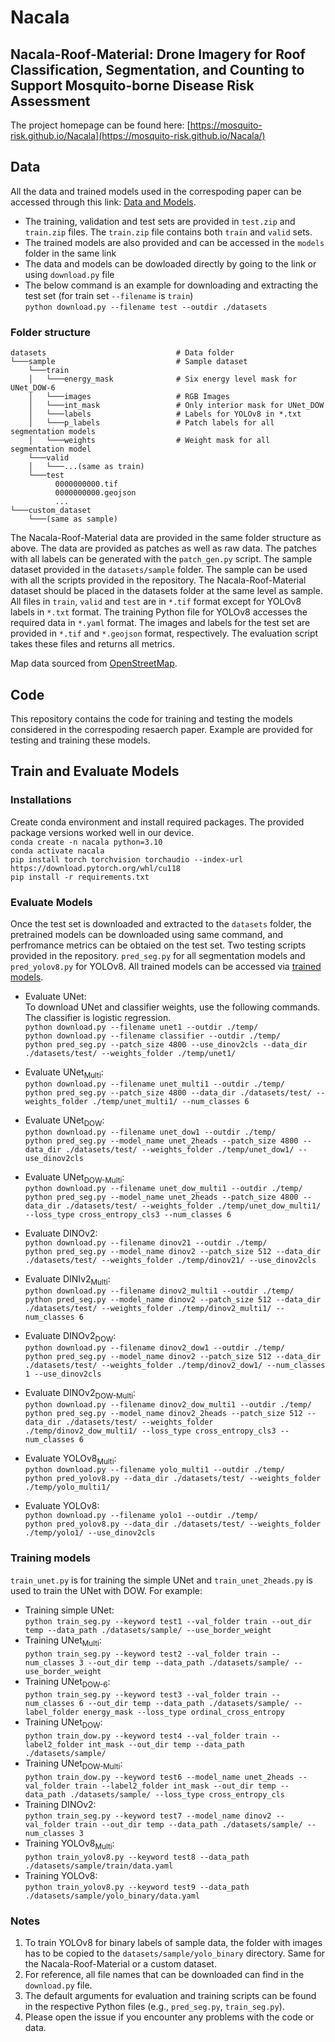 # Nacala
## Nacala-Roof-Material: Drone Imagery for Roof Classification, Segmentation, and Counting to Support Mosquito-borne Disease Risk Assessment

The project homepage can be found here: [https://mosquito-risk.github.io/Nacala](https://mosquito-risk.github.io/Nacala/)

## Data
All the data and trained models used in the correspoding paper can be accessed through this link: [Data and Models](https://sid.erda.dk/sharelink/aHw1Pey5BC).
* The training, validation and test sets are provided in `test.zip` and `train.zip` files. The `train.zip` file contains both `train` and `valid` sets.
* The trained models are also provided and can be accessed in the `models` folder in the same link
* The data and models can be dowloaded directly by going to the link or using `download.py` file
* The below command is an example for downloading and extracting the test set (for train set `--filename` is `train`) <br />
  ```python download.py --filename test --outdir ./datasets``` <br />


### Folder structure
```
datasets                             # Data folder
└───sample                           # Sample dataset
    └───train
    │   └───energy_mask              # Six energy level mask for UNet_DOW-6
    │   └───images                   # RGB Images
    │   └───int_mask                 # Only interior mask for UNet_DOW
    │   └───labels                   # Labels for YOLOv8 in *.txt
    │   └───p_labels                 # Patch labels for all segmentation models
    │   └───weights                  # Weight mask for all segmentation model
    └───valid
    │   └───...(same as train)
    └───test
          0000000000.tif
          0000000000.geojson
          ...
└───custom_dataset 
    └───(same as sample)
```
The Nacala-Roof-Material data are provided in the same folder structure as above.
The data are provided as patches as well as raw data. The patches with all labels can be generated
with the `patch_gen.py` script.
The sample dataset provided in the `datasets/sample` folder.
The sample can be used with all the scripts provided in the repository.
The Nacala-Roof-Material dataset should be placed in the datasets folder at the same level as sample.
All files in `train`, `valid` and `test` are in `*.tif` format except for YOLOv8 labels in `*.txt` format.
The training Python file for YOLOv8 accesses the required data in `*.yaml` format.
The images and labels for the test set are provided in `*.tif` and `*.geojson` format, respectively.
The evaluation script takes these files and returns all metrics.

Map data sourced from [OpenStreetMap](https://www.openstreetmap.org/copyright).

## Code
This repository contains the code for training and testing the models considered in the correspoding resaerch paper.
Example are provided for testing and training these models.

## Train and Evaluate Models

### Installations
Create conda environment and install required packages. The provided package versions worked well in our device. <br>
`conda create -n nacala python=3.10` <br>
`conda activate nacala` <br>
`pip install torch torchvision torchaudio --index-url https://download.pytorch.org/whl/cu118` <br>
`pip install -r requirements.txt` <br>

### Evaluate Models
Once the test set is downloaded and extracted to the `datasets` folder,
the pretrained models can be downloaded using same command, and perfromance metrics can be obtaied on the test set.
Two testing scripts provided in the repository. `pred_seg.py` for all segmentation models
and `pred_yolov8.py` for YOLOv8.
All trained models can be accessed via [trained models](https://sid.erda.dk/sharelink/HF2srDrYEa).

* Evaluate UNet: <br />
To download UNet and classifier weights, use the following commands.
The classifier is logistic regression. <br>
```python download.py --filename unet1 --outdir ./temp/``` <br>
```python download.py --filename classifier --outdir ./temp/``` <br>
```python pred_seg.py --patch_size 4800 --use_dinov2cls --data_dir ./datasets/test/ --weights_folder ./temp/unet1/```

* Evaluate UNet<sub>Multi</sub>: <br>
```python download.py --filename unet_multi1 --outdir ./temp/``` <br>
```python pred_seg.py --patch_size 4800 --data_dir ./datasets/test/ --weights_folder ./temp/unet_multi1/ --num_classes 6``` <br>

* Evaluate UNet<sub>DOW</sub>: <br>
```python download.py --filename unet_dow1 --outdir ./temp/``` <br>
```python pred_seg.py --model_name unet_2heads --patch_size 4800 --data_dir ./datasets/test/ --weights_folder ./temp/unet_dow1/ --use_dinov2cls``` <br>

* Evaluate UNet<sub>DOW-Multi</sub>: <br>
```python download.py --filename unet_dow_multi1 --outdir ./temp/``` <br>
```python pred_seg.py --model_name unet_2heads --patch_size 4800 --data_dir ./datasets/test/ --weights_folder ./temp/unet_dow_multi1/ --loss_type cross_entropy_cls3 --num_classes 6``` <br>

* Evaluate DINOv2: <br>
```python download.py --filename dinov21 --outdir ./temp/``` <br>
```python pred_seg.py --model_name dinov2 --patch_size 512 --data_dir ./datasets/test/ --weights_folder ./temp/dinov21/ --use_dinov2cls``` <br>

* Evaluate DINIv2<sub>Multi</sub>: <br>
```python download.py --filename dinov2_multi1 --outdir ./temp/``` <br>
```python pred_seg.py --model_name dinov2 --patch_size 512 --data_dir ./datasets/test/ --weights_folder ./temp/dinov2_multi1/ --num_classes 6``` <br>

* Evaluate DINOv2<sub>DOW</sub>: <br>
```python download.py --filename dinov2_dow1 --outdir ./temp/``` <br>
```python pred_seg.py --model_name dinov2 --patch_size 512 --data_dir ./datasets/test/ --weights_folder ./temp/dinov2_dow1/ --num_classes 1 --use_dinov2cls``` <br>

* Evaluate DINOv2<sub>DOW-Multi</sub>: <br>
```python download.py --filename dinov2_dow_multi1 --outdir ./temp/``` <br>
```python pred_seg.py --model_name dinov2_2heads --patch_size 512 --data_dir ./datasets/test/ --weights_folder ./temp/dinov2_dow_multi1/ --loss_type cross_entropy_cls3 --num_classes 6``` <br>

* Evaluate YOLOv8<sub>Multi</sub>: <br>
```python download.py --filename yolo_multi1 --outdir ./temp/``` <br>
```python pred_yolov8.py --data_dir ./datasets/test/ --weights_folder ./temp/yolo_multi1/``` <br>
* Evaluate YOLOv8: <br>
```python download.py --filename yolo1 --outdir ./temp/``` <br>
```python pred_yolov8.py --data_dir ./datasets/test/ --weights_folder ./temp/yolo1/ --use_dinov2cls``` <br>

[//]: # (* Evaluate UNet<sub>2decoders</sub>: <br>)
[//]: # (```python download.py --filename unet_2d1 --outdir ./temp/``` <br>)
[//]: # (```python pred_unet.py --model_name unet_2decoders --patch_size 4800 --data_dir ./datasets/test/ --weights_folder ./temp/unet_2d1/ --use_dinov2cls``` <br>)


### Training models
`train_unet.py` is for training the simple UNet and `train_unet_2heads.py` is used to train the UNet with DOW.
For example:
* Training simple UNet: <br />
```python train_seg.py --keyword test1 --val_folder train --out_dir temp --data_path ./datasets/sample/ --use_border_weight```
* Training UNet<sub>Multi</sub>: <br />
```python train_seg.py --keyword test2 --val_folder train --num_classes 3 --out_dir temp --data_path ./datasets/sample/ --use_border_weight```
* Training UNet<sub>DOW-6</sub>: <br />
```python train_seg.py --keyword test3 --val_folder train --num_classes 6 --out_dir temp --data_path ./datasets/sample/ --label_folder energy_mask --loss_type ordinal_cross_entropy```
* Training UNet<sub>DOW</sub>: <br />
```python train_dow.py --keyword test4 --val_folder train --label2_folder int_mask --out_dir temp --data_path ./datasets/sample/```
* Training UNet<sub>DOW-Multi</sub>: <br />
```python train_dow.py --keyword test6 --model_name unet_2heads --val_folder train --label2_folder int_mask --out_dir temp --data_path ./datasets/sample/ --loss_type cross_entropy_cls```
* Training DINOv2: <br />
```python train_seg.py --keyword test7 --model_name dinov2 --val_folder train --out_dir temp --data_path ./datasets/sample/ --num_classes 3```
* Training YOLOv8<sub>Multi</sub>: <br />
```python train_yolov8.py --keyword test8 --data_path ./datasets/sample/train/data.yaml```
* Training YOLOv8: <br />
```python train_yolov8.py --keyword test9 --data_path ./datasets/sample/yolo_binary/data.yaml```

[//]: # (* Training UNet<sub>2decoders</sub>: <br />)
[//]: # (```python train_unet_2heads.py --keyword test5 --model_name unet_2decoders --val_folder train --label2_folder int_mask --out_dir temp --data_path ./datasets/sample/```)

### Notes
1. To train YOLOv8 for binary labels of sample data, the folder with images has to be copied to the `datasets/sample/yolo_binary` directory.
Same for the Nacala-Roof-Material or a custom dataset.
2. For reference, all file names that can be downloaded can find in the `download.py` file.
3. The default arguments for evaluation and training scripts can be found in the respective Python files (e.g., `pred_seg.py`, `train_seg.py`).
4. Please open the issue if you encounter any problems with the code or data.
